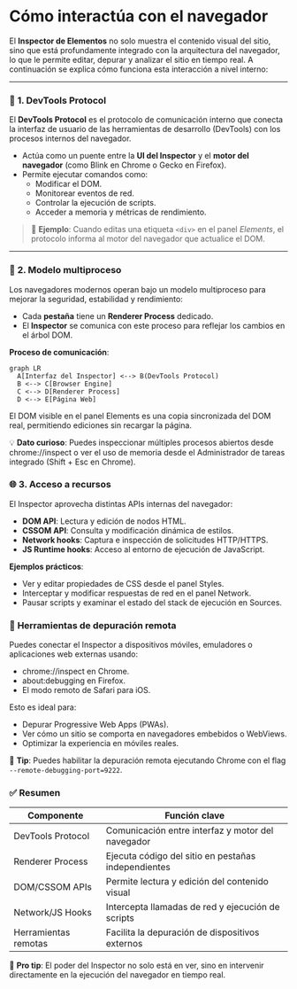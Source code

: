 # Cómo interactúa con el navegador

El **Inspector de Elementos** no solo muestra el contenido visual del sitio, sino que está profundamente integrado con la arquitectura del navegador, lo que le permite editar, depurar y analizar el sitio en tiempo real. A continuación se explica cómo funciona esta interacción a nivel interno:

---

### 🔌 **1. DevTools Protocol**

El **DevTools Protocol** es el protocolo de comunicación interno que conecta la interfaz de usuario de las herramientas de desarrollo (DevTools) con los procesos internos del navegador.

- Actúa como un puente entre la **UI del Inspector** y el **motor del navegador** (como Blink en Chrome o Gecko en Firefox).
- Permite ejecutar comandos como:
  - Modificar el DOM.
  - Monitorear eventos de red.
  - Controlar la ejecución de scripts.
  - Acceder a memoria y métricas de rendimiento.

> 🧩 **Ejemplo**: Cuando editas una etiqueta `<div>` en el panel *Elements*, el protocolo informa al motor del navegador que actualice el DOM.

---

### 🧬 **2. Modelo multiproceso**

Los navegadores modernos operan bajo un modelo multiproceso para mejorar la seguridad, estabilidad y rendimiento:

- Cada **pestaña** tiene un **Renderer Process** dedicado.
- El **Inspector** se comunica con este proceso para reflejar los cambios en el árbol DOM.

**Proceso de comunicación**:

```mermaid
graph LR
  A[Interfaz del Inspector] <--> B(DevTools Protocol)
  B <--> C[Browser Engine]
  C <--> D[Renderer Process]
  D <--> E[Página Web]
```

El DOM visible en el panel Elements es una copia sincronizada del DOM real, permitiendo ediciones sin recargar la página.

💡 **Dato curioso**: Puedes inspeccionar múltiples procesos abiertos desde chrome://inspect o ver el uso de memoria desde el Administrador de tareas integrado (Shift + Esc en Chrome).

### 🌐 **3. Acceso a recursos**

El Inspector aprovecha distintas APIs internas del navegador:

- **DOM API**: Lectura y edición de nodos HTML.
- **CSSOM API**: Consulta y modificación dinámica de estilos.
- **Network hooks**: Captura e inspección de solicitudes HTTP/HTTPS.
- **JS Runtime hooks**: Acceso al entorno de ejecución de JavaScript.

**Ejemplos prácticos**:
- Ver y editar propiedades de CSS desde el panel Styles.
- Interceptar y modificar respuestas de red en el panel Network.
- Pausar scripts y examinar el estado del stack de ejecución en Sources.

### 🧰 **Herramientas de depuración remota**

Puedes conectar el Inspector a dispositivos móviles, emuladores o aplicaciones web externas usando:

- chrome://inspect en Chrome.
- about:debugging en Firefox.
- El modo remoto de Safari para iOS.

Esto es ideal para:
- Depurar Progressive Web Apps (PWAs).
- Ver cómo un sitio se comporta en navegadores embebidos o WebViews.
- Optimizar la experiencia en móviles reales.

🔧 **Tip**: Puedes habilitar la depuración remota ejecutando Chrome con el flag `--remote-debugging-port=9222`.

### ✅ **Resumen**

| Componente | Función clave |
|------------|---------------|
| DevTools Protocol | Comunicación entre interfaz y motor del navegador |
| Renderer Process | Ejecuta código del sitio en pestañas independientes |
| DOM/CSSOM APIs | Permite lectura y edición del contenido visual |
| Network/JS Hooks | Intercepta llamadas de red y ejecución de scripts |
| Herramientas remotas | Facilita la depuración de dispositivos externos |

🚀 **Pro tip**: El poder del Inspector no solo está en ver, sino en intervenir directamente en la ejecución del navegador en tiempo real.